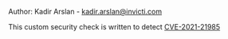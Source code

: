 Author: Kadir Arslan - kadir.arslan@invicti.com

This custom security check is written to detect [CVE-2021-21985](https://nvd.nist.gov/vuln/detail/CVE-2021-21985)